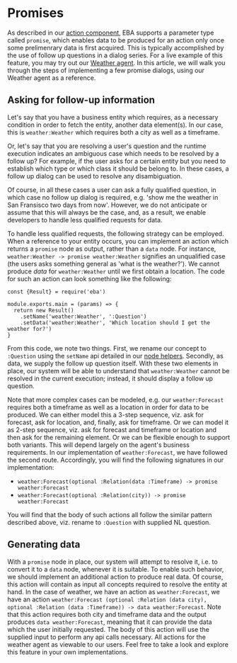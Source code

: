 # Promises

As described in our [action component](./Actions.md), EBA supports a parameter type called `promise`, which enables data to be produced for an action only once some prelimenrary data is first acquired. This is typically accomplished by the use of follow up questions in a dialog series. For a live example of this feature, you may try out our [Weather agent](https://eba.ibm.com/assistant#/lab/agents/weather/actions). In this article, we will walk you through the steps of implementing a few promise dialogs, using our Weather agent as a reference. 

## Asking for follow-up information

Let's say that you have a business entity which requires, as a necessary condition in order to fetch the entity, another data element(s). In our case, this is `weather:Weather` which requires both a city as well as a timeframe.

Or, let's say that you are resolving a user's question and the runtime execution indicates an ambiguous case which needs to be resolved by a follow up? For example, if the user asks for a certain entity but you need to establish which type or which class it should be belong to. In these cases, a follow up dialog can be used to resolve any disambiguation.

Of course, in all these cases a user can ask a fully qualified question, in which case no follow up dialog is required, e.g. 'show me the weather in San Fransisco two days from now'. However, we do not anticipate or assume that this will always be the case, and, as a result, we enable developers to handle less qualified requests for data.

To handle less qualified requests, the following strategy can be employed. When a reference to your entity occurs, you can implement an action which returns a `promise` node as output, rather than a `data` node. For instance, `weather:Weather -> promise weather:Weather` signifies an unqualified case (the users asks something general as 'what is the weather?'). We cannot produce _data_ for `weather:Weather` until we first obtain a location. The code for such an action can look something like the following:

```
const {Result} = require('eba')

module.exports.main = (params) => {
  return new Result()
    .setName('weather:Weather', ':Question')
    .setData('weather:Weather', 'Which location should I get the weather for?')
}
```

From this code, we note two things. First, we rename our concept to `:Question` using the `setName` api detailed in our [node helpers](../lab/NodeHelpers.md). Secondly, as data, we supply the follow up question itself. With these two elements in place, our system will be able to understand that `weather:Weather` cannot be resolved in the current execution; instead, it should display a follow up question. 

Note that more complex cases can be modeled, e.g. our `weather:Forecast` requires both a timeframe as well as a location in order for data to be produced. We can either model this a 3-step sequence, viz. ask for forecast, ask for location, and, finally, ask for timeframe. Or we can model it as 2-step sequence, viz. ask for forecast and timeframe or location and then ask for the remaining element. Or we can be flexible enough to support both variants. This will depend largely on the agent's business requirements. In our implementation of `weather:Forecast`, we have followed the second route. Accordingly, you will find the following signatures in our implementation: 

 - `weather:Forecast(optional :Relation(data :Timeframe) -> promise weather:Forecast`
 - `weather:Forecast(optional :Relation(city)) -> promise weather:Forecast`
 
You will find that the body of such actions all follow the similar pattern described above, viz. rename to `:Question` with supplied NL question.

## Generating data


With a `promise` node in place, our system will attempt to resolve it, i.e. to convert it to a `data` node, whenever it is suitable. To enable such behavior, we should implement an additional action to produce real data. Of course, this action will contain as input all concepts required to resolve the entity at hand. In the case of weather, we have an action as `weather:Forecast`, we have an action `weather:Forecast (optional :Relation (data city), optional :Relation (data :Timeframe)) -> data weather:Forecast`. Note that this action requires both city and timeframe data and the output produces `data weather:Forecast`, meaning that it can provide the data which the user initially requested. The body of this action will use the supplied input to perform any api calls necessary. All actions for the weather agent as viewable to our users. Feel free to take a look and explore this feature in your own implementations.
